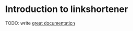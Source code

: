 # Introduction to linkshortener 

TODO: write [great documentation](http://jacobian.org/writing/great-documentation/what-to-write/)
